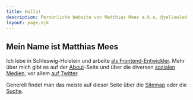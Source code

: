 ```yaml
---
title: Hallo!
description: Persönliche Website von Matthias Mees a.k.a. @yellowled
layout: page.njk
---
```


## Mein Name ist Matthias Mees

Ich lebe in Schleswig-Holstein und arbeite [als Frontend-Entwickler](https://gebruederheitz.de). Mehr über mich gibt es auf der [About](/about/)-Seite und über die diversen [sozialen Medien](/follow/), vor allem [auf Twitter](https://twitter.com/intent/user?screen_name=yellowled).

Generell findet man das meiste auf dieser Seite über die [Sitemap](/sitemap/) oder die [Suche](/search/).
